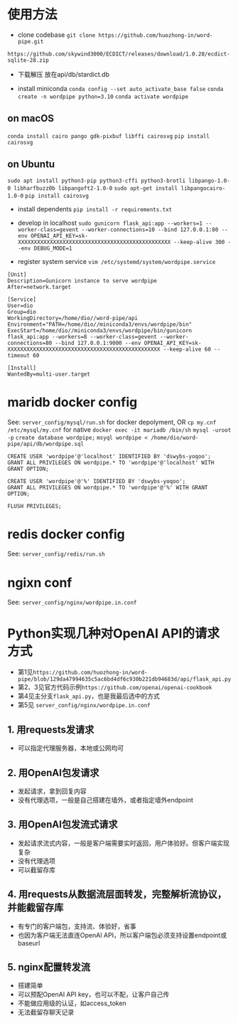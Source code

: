 # 使用方法

- clone codebase
`git clone https://github.com/huozhong-in/word-pipe.git`


`https://github.com/skywind3000/ECDICT/releases/download/1.0.28/ecdict-sqlite-28.zip`
- 下载解压 放在api/db/stardict.db


- install miniconda
`conda config --set auto_activate_base false`
`conda create -n wordpipe python=3.10`
`conda activate wordpipe`

## on macOS 
`conda install cairo pango gdk-pixbuf libffi cairosvg` 
`pip install cairosvg`

## on Ubuntu 
`sudo apt install python3-pip python3-cffi python3-brotli libpango-1.0-0 libharfbuzz0b libpangoft2-1.0-0` 
`sudo apt-get install libpangocairo-1.0-0` 
`pip install cairosvg`

- install dependents
`pip install -r requirements.txt`

- develop in localhost
`sudo gunicorn flask_api:app --workers=1 --worker-class=gevent --worker-connections=10 --bind 127.0.0.1:80 --env OPENAI_API_KEY=sk-XXXXXXXXXXXXXXXXXXXXXXXXXXXXXXXXXXXXXXXXXXXXXXXX --keep-alive 300 --env DEBUG_MODE=1`

- register system service
`vim /etc/systemd/system/wordpipe.service`
```
[Unit]
Description=Gunicorn instance to serve wordpipe
After=network.target

[Service]
User=dio
Group=dio
WorkingDirectory=/home/dio//word-pipe/api
Environment="PATH=/home/dio//miniconda3/envs/wordpipe/bin"
ExecStart=/home/dio//miniconda3/envs/wordpipe/bin/gunicorn flask_api:app --workers=8 --worker-class=gevent --worker-connections=80 --bind 127.0.0.1:9000 --env OPENAI_API_KEY=sk-XXXXXXXXXXXXXXXXXXXXXXXXXXXXXXXXXXXXXXXXXXXXXXXX --keep-alive 60 --timeout 60

[Install]
WantedBy=multi-user.target
```

# maridb docker config

See: `server_config/mysql/run.sh` for docker depolyment, OR `cp my.cnf /etc/mysql/my.cnf` for native
`docker exec -it mariadb /bin/sh`
`mysql -uroot -p`
`create database wordpipe;`
`msyql wordpipe < /home/dio/word-pipe/api/db/wordpipe.sql`
```
CREATE USER 'wordpipe'@'localhost' IDENTIFIED BY 'dswybs-yoqoo';
GRANT ALL PRIVILEGES ON wordpipe.* TO 'wordpipe'@'localhost' WITH GRANT OPTION;

CREATE USER 'wordpipe'@'%' IDENTIFIED BY 'dswybs-yoqoo';
GRANT ALL PRIVILEGES ON wordpipe.* TO 'wordpipe'@'%' WITH GRANT OPTION;

FLUSH PRIVILEGES;
```

# redis docker config
See: `server_config/redis/run.sh`

# ngixn conf 
See: `server_config/nginx/wordpipe.in.conf`

# Python实现几种对OpenAI API的请求方式
- 第1见`https://github.com/huozhong-in/word-pipe/blob/129da47994635c5ac6bd4df6c930b221db94683d/api/flask_api.py`
- 第2、3见官方代码示例`https://github.com/openai/openai-cookbook`
- 第4见主分支`flask_api.py`，也是我最后选中的方式
- 第5见 `server_config/nginx/wordpipe.in.conf`

## 1. 用requests发请求
- 可以指定代理服务器，本地或公网均可
## 2. 用OpenAI包发请求
- 发起请求，拿到回复内容
- 没有代理选项，一般是自己搭建在墙外，或者指定墙外endpoint
## 3. 用OpenAI包发流式请求
- 发起请求流式内容，一般是客户端需要实时返回，用户体验好。但客户端实现复杂
- 没有代理选项
- 可以截留存库
## 4. 用requests从数据流层面转发，完整解析流协议，并能截留存库
- 有专门的客户端包，支持流、体验好，省事
- 也因为客户端无法直连OpenAI API，所以客户端包必须支持设置endpoint或baseurl
## 5. nginx配置转发流
- 搭建简单
- 可以预配OpenAI API key，也可以不配，让客户自己传
- 不能做应用级的认证，如access_token
- 无法截留存聊天记录

